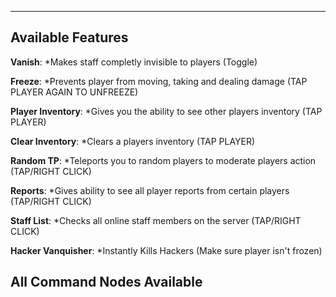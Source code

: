 -----
## Available Features ##

**Vanish**: *Makes staff completly invisible to players (Toggle)

**Freeze**: *Prevents player from moving, taking and dealing damage (TAP PLAYER AGAIN TO UNFREEZE)

**Player Inventory**: *Gives you the ability to see other players inventory (TAP PLAYER)

**Clear Inventory**: *Clears a players inventory (TAP PLAYER)

**Random TP**: *Teleports you to random players to moderate players action (TAP/RIGHT CLICK)

**Reports**: *Gives ability to see all player reports from certain players (TAP/RIGHT CLICK)

**Staff List**: *Checks all online staff members on the server (TAP/RIGHT CLICK)

**Hacker Vanquisher**: *Instantly Kills Hackers (Make sure player isn't frozen)

## All Command Nodes Available ##

